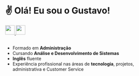 # ✌️ Olá! Eu sou o Gustavo!

<a href="https://br.linkedin.com/in/gustavogalli" target="_blank">
  <img style="height: 30px" src="https://cdn.jsdelivr.net/gh/devicons/devicon/icons/linkedin/linkedin-original.svg"/>
</a> 

<a href="https://wa.me/5511945113393?text=Oi!%20Vi%20seu%20GitHub%20e%20gostaria%20de%20conversar!" target="_blank">
  <img style="height: 30px" src="https://upload.wikimedia.org/wikipedia/commons/5/5e/WhatsApp_icon.png">
</a>

<br>
<br>

* Formado em **Administração**
* Cursando **Análise e Desenvolvimento de Sistemas**
* **Inglês** fluente
* Experiência profissional nas áreas de **tecnologia**, projetos, administrativa e Customer Service
